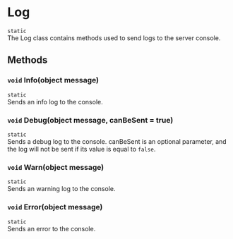 # Log
`static`  
The Log class contains methods used to send logs to the server console.

## Methods

### `void` Info(object message)
`static`  
Sends an info log to the console.

### `void` Debug(object message, canBeSent = true)
`static`  
Sends a debug log to the console. canBeSent is an optional parameter, and the log will not be sent if its value is equal to `false`.

### `void` Warn(object message)
`static`  
Sends an warning log to the console.

### `void` Error(object message)
`static`  
Sends an error to the console.